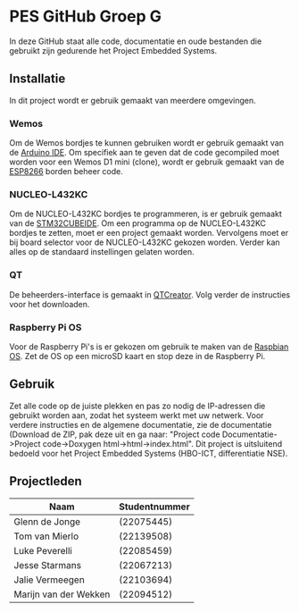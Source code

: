 # PES GitHub Groep G
In deze GitHub staat alle code, documentatie en oude bestanden die gebruikt zijn gedurende het Project Embedded Systems.

## Installatie
In dit project wordt er gebruik gemaakt van meerdere omgevingen.
### Wemos
Om de Wemos bordjes te kunnen gebruiken wordt er gebruik gemaakt van de [Arduino IDE](https://www.arduino.cc/en/software).
Om specifiek aan te geven dat de code gecompiled moet worden voor een Wemos D1 mini (clone), wordt er gebruik gemaakt van de [ESP8266](https://github.com/esp8266/Arduino) borden beheer code.

### NUCLEO-L432KC
Om de NUCLEO-L432KC bordjes te programmeren, is er gebruik gemaakt van de [STM32CUBEIDE](https://www.st.com/en/development-tools/stm32cubeide.html).
Om een programma op de NUCLEO-L432KC bordjes te zetten, moet er een project gemaakt worden. Vervolgens moet er bij board selector voor de NUCLEO-L432KC gekozen worden. Verder kan alles op de standaard instellingen gelaten worden.

### QT
De beheerders-interface is gemaakt in [QTCreator](https://www.qt.io/download-qt-installer-oss?hsCtaTracking=99d9dd4f-5681-48d2-b096-470725510d34%7C074ddad0-fdef-4e53-8aa8-5e8a876d6ab4).
Volg verder de instructies voor het downloaden.

### Raspberry Pi OS
Voor de Raspberry Pi's is er gekozen om gebruik te maken van de [Raspbian OS](https://www.raspberrypi.com/software/operating-systems/).
Zet de OS op een microSD kaart en stop deze in de Raspberry Pi.

## Gebruik
Zet alle code op de juiste plekken en pas zo nodig de IP-adressen die gebruikt worden aan, zodat het systeem werkt met uw netwerk.
Voor verdere instructies en de algemene documentatie, zie de documentatie (Download de ZIP, pak deze uit en ga naar: "Project code Documentatie->Project code->Doxygen html->html->index.html".
Dit project is uitsluitend bedoeld voor het Project Embedded Systems (HBO-ICT, differentiatie NSE).

## Projectleden
| Naam                  | Studentnummer |
|-----------------------|---------------|
| Glenn de Jonge        | (22075445)    |
| Tom van Mierlo        | (22139508)    |
| Luke Peverelli        | (22085459)    |
| Jesse Starmans        | (22067213)    |
| Jalie Vermeegen       | (22103694)    |
| Marijn van der Wekken | (22094512)    |
